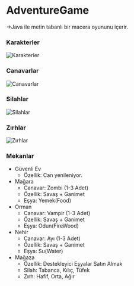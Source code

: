# AdventureGame
->Java ile metin tabanlı bir macera oyununu içerir.
### Karakterler

![Karakterler](https://github.com/irem-yigit/AdventureGame/assets/51033713/b42c7cdd-ee0a-4926-bdbf-daf605b38625)

### Canavarlar

![Canavarlar](https://github.com/irem-yigit/AdventureGame/assets/51033713/c5102675-4d99-454c-ad9f-b30e2868f21b)

### Silahlar

![Silahlar](https://github.com/irem-yigit/AdventureGame/assets/51033713/bbaade4a-b468-46e4-8098-6019873f3133)

### Zırhlar

![Zırhlar](https://github.com/irem-yigit/AdventureGame/assets/51033713/bbb1b422-bde8-4906-aa63-9da25231a021)

### Mekanlar
- Güvenli Ev
   - Özellik: Can yenileniyor.
- Mağara
   - Canavar: Zombi (1-3 Adet)
   - Özellik: Savaş + Ganimet
   - Eşya: Yemek(Food)
- Orman
   - Canavar: Vampir (1-3 Adet)
   - Özellik: Savaş + Ganimet
   - Eşya: Odun(FireWood)
- Nehir
   - Canavar: Ayı (1-3 Adet)
   - Özellik: Savaş + Ganimet
   - Eşya: Su(Water)
- Mağaza
   - Özellik: Destekleyici Eşyalar Satın Almak
   - Silah: Tabanca, Kılıç, Tüfek
   - Zırh: Hafif, Orta, Ağır





